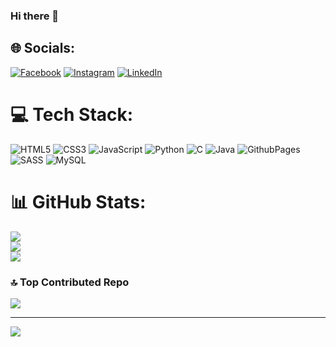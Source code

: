 ### Hi there 👋

<!--
**khantzawphyo/khantzawphyo** is a ✨ _special_ ✨ repository because its `README.md` (this file) appears on your GitHub profile.

Here are some ideas to get you started:

- 🔭 I’m currently working on ...
- 🌱 I’m currently learning ...
- 👯 I’m looking to collaborate on ...
- 🤔 I’m looking for help with ...
- 💬 Ask me about ...
- 📫 How to reach me: ...
- 😄 Pronouns: ...
- ⚡ Fun fact: ...
-->


## 🌐 Socials:
[![Facebook](https://img.shields.io/badge/Facebook-%231877F2.svg?logo=Facebook&logoColor=white)](https://facebook.com/khantzawphy0) [![Instagram](https://img.shields.io/badge/Instagram-%23E4405F.svg?logo=Instagram&logoColor=white)](https://instagram.com/wills365) [![LinkedIn](https://img.shields.io/badge/LinkedIn-%230077B5.svg?logo=linkedin&logoColor=white)](https://linkedin.com/in/khantzawphyo)

# 💻 Tech Stack:
![HTML5](https://img.shields.io/badge/html5-%23E34F26.svg?style=for-the-badge&logo=html5&logoColor=white) ![CSS3](https://img.shields.io/badge/css3-%231572B6.svg?style=for-the-badge&logo=css3&logoColor=white) ![JavaScript](https://img.shields.io/badge/javascript-%23323330.svg?style=for-the-badge&logo=javascript&logoColor=%23F7DF1E) ![Python](https://img.shields.io/badge/python-3670A0?style=for-the-badge&logo=python&logoColor=ffdd54) ![C](https://img.shields.io/badge/c-%2300599C.svg?style=for-the-badge&logo=c&logoColor=white) ![Java](https://img.shields.io/badge/java-%23ED8B00.svg?style=for-the-badge&logo=openjdk&logoColor=white) ![GithubPages](https://img.shields.io/badge/github%20pages-121013?style=for-the-badge&logo=github&logoColor=white) ![SASS](https://img.shields.io/badge/SASS-hotpink.svg?style=for-the-badge&logo=SASS&logoColor=white) ![MySQL](https://img.shields.io/badge/mysql-%2300000f.svg?style=for-the-badge&logo=mysql&logoColor=white)
# 📊 GitHub Stats:
![](https://github-readme-stats.vercel.app/api?username=khantzawphyo&theme=react&hide_border=false&include_all_commits=false&count_private=false)<br/>
![](https://github-readme-streak-stats.herokuapp.com/?user=khantzawphyo&theme=react&hide_border=false)<br/>
![](https://github-readme-stats.vercel.app/api/top-langs/?username=khantzawphyo&theme=react&hide_border=false&include_all_commits=false&count_private=false&layout=compact)

### 🔝 Top Contributed Repo
![](https://github-contributor-stats.vercel.app/api?username=khantzawphyo&limit=5&theme=discord&combine_all_yearly_contributions=true)

---
[![](https://visitcount.itsvg.in/api?id=khantzawphyo&icon=0&color=0)](https://visitcount.itsvg.in)

<!-- Proudly created with GPRM ( https://gprm.itsvg.in ) -->
